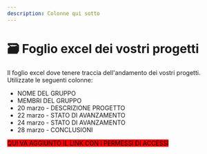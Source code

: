 ```yaml
---
description: Colonne qui sotto
---
```


# 🗃 Foglio excel dei vostri progetti

Il foglio excel dove tenere traccia dell'andamento dei vostri progetti. Utilizzate le seguenti colonne:

* NOME DEL GRUPPO
* MEMBRI DEL GRUPPO
* 20 marzo - DESCRIZIONE PROGETTO
* 22 marzo - STATO DI AVANZAMENTO
* 24 marzo - STATO DI AVANZAMENTO
* 28 marzo - CONCLUSIONI&#x20;

<mark style="background-color:red;">QUI VA AGGIUNTO IL LINK CON I PERMESSI DI ACCESSI</mark>
